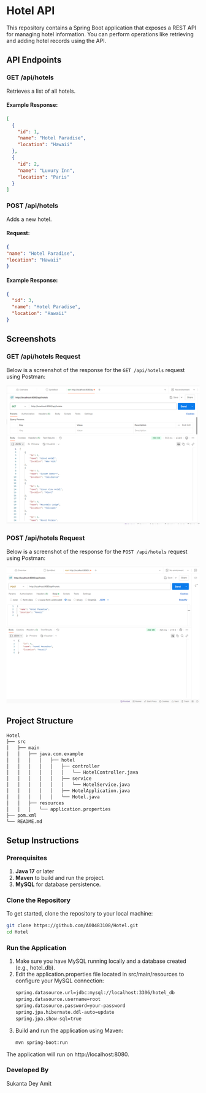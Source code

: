 # Hotel API

This repository contains a Spring Boot application that exposes a REST API for managing hotel information. You can perform operations like retrieving and adding hotel records using the API.

## API Endpoints

### GET /api/hotels
Retrieves a list of all hotels.

#### Example Response:
```json
[
  {
    "id": 1,
    "name": "Hotel Paradise",
    "location": "Hawaii"
  },
  {
    "id": 2,
    "name": "Luxury Inn",
    "location": "Paris"
  }
]
```
### POST /api/hotels
Adds a new hotel.

#### Request:
```json
{
"name": "Hotel Paradise",
"location": "Hawaii"
}
```
#### Example Response:
```json
{
  "id": 3,
  "name": "Hotel Paradise",
  "location": "Hawaii"
}
```
## Screenshots
### GET /api/hotels Request
Below is a screenshot of the response for the `GET /api/hotels` request using Postman:

![GET /api/hotels](src/main/resources/static/GetHotels.PNG)
### POST /api/hotels Request
Below is a screenshot of the response for the `POST /api/hotels` request using Postman:

![POST /api/hotels](src/main/resources/static/addHotel.PNG)

## Project Structure
```
Hotel
├── src
│   ├── main
│   │   ├── java.com.example
│   │   │   │   ├── hotel
│   │   │   │   │   ├── controller
│   │   │   │   │   │   └── HotelController.java
│   │   │   │   │   ├── service
│   │   │   │   │   │   └── HotelService.java
│   │   │   │   │   ├── HotelApplication.java
│   │   │   │   │   └── Hotel.java
│   │   ├── resources
│   │   │   └── application.properties
├── pom.xml
└── README.md
```

## Setup Instructions

### Prerequisites

1. **Java 17** or later
2. **Maven** to build and run the project.
3. **MySQL** for database persistence.

### Clone the Repository

To get started, clone the repository to your local machine:

```bash
git clone https://github.com/A00483108/Hotel.git
cd Hotel
```
### Run the Application
1. Make sure you have MySQL running locally and a database created (e.g., hotel_db).
2. Edit the application.properties file located in src/main/resources to configure your MySQL connection:
    ```bash
    spring.datasource.url=jdbc:mysql://localhost:3306/hotel_db
    spring.datasource.username=root
    spring.datasource.password=your-password
    spring.jpa.hibernate.ddl-auto=update
    spring.jpa.show-sql=true
    ```
3. Build and run the application using Maven:
    ```bash
   mvn spring-boot:run
   ```
The application will run on http://localhost:8080.


### Developed By
Sukanta Dey Amit